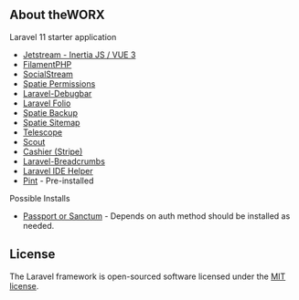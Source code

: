 ## About theWORX

Laravel 11 starter application
- [Jetstream - Inertia JS / VUE 3](https://jetstream.laravel.com/introduction.html)
- [FilamentPHP](https://filamentphp.com/docs/3.x/panels/installation)
- [SocialStream](https://docs.socialstream.dev/)
- [Spatie Permissions](https://spatie.be/docs/laravel-permission/v6/introduction)
- [Laravel-Debugbar](https://github.com/barryvdh/laravel-debugbar?tab=readme-ov-file)
- [Laravel Folio](https://laravel.com/docs/11.x/folio)
- [Spatie Backup](https://spatie.be/docs/laravel-backup/v8/introduction)
- [Spatie Sitemap](https://github.com/spatie/laravel-sitemap)
- [Telescope](https://laravel.com/docs/11.x/telescope)
- [Scout](https://laravel.com/docs/11.x/scout)
- [Cashier (Stripe)](https://laravel.com/docs/11.x/billing)
- [Laravel-Breadcrumbs](https://github.com/diglactic/laravel-breadcrumbs)
- [Laravel IDE Helper](https://github.com/barryvdh/laravel-ide-helper)
- [Pint](https://laravel.com/docs/11.x/pint) - Pre-installed

Possible Installs
- [Passport or Sanctum](https://laravel.com/docs/11.x/passport#passport-or-sanctum) - Depends on auth method should be installed as needed.

## License

The Laravel framework is open-sourced software licensed under the [MIT license](https://opensource.org/licenses/MIT).

